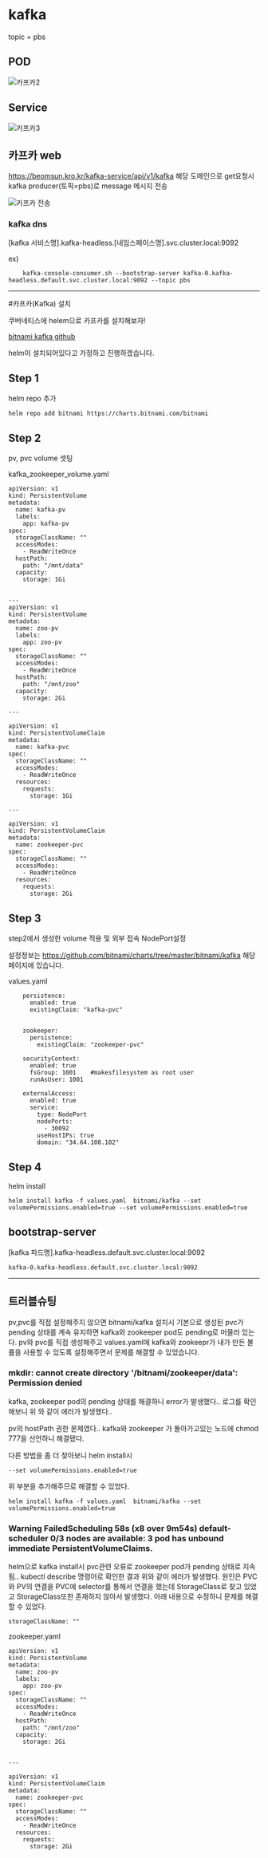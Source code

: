 # kafka

topic = pbs

## POD
![카프카2](https://user-images.githubusercontent.com/68090443/194305914-1e36e2e7-9945-4829-ae56-85191b599768.PNG)

## Service

![카프카3](https://user-images.githubusercontent.com/68090443/194305924-6c6594d3-2e6a-49f7-b58c-e62829eb5a8a.PNG)


## 카프카 web

https://beomsun.kro.kr/kafka-service/api/v1/kafka 해당 도메인으로 get요청시 kafka producer(토픽=pbs)로 message 메시지 전송

![카프카 전송](https://user-images.githubusercontent.com/68090443/194304729-e78b3590-1358-4dcc-bf6e-570bb7e13515.PNG)


### kafka dns

[kafka 서비스명].kafka-headless.[네임스페이스명].svc.cluster.local:9092

ex)
    
        kafka-console-consumer.sh --bootstrap-server kafka-0.kafka-headless.default.svc.cluster.local:9092 --topic pbs

----

#카프카(Kafka) 설치

쿠버네티스에 helem으로 카프카를 설치해보자!

[bitnami kafka github](https://github.com/bitnami/charts/tree/master/bitnami/kafka)


helm이 설치되어있다고 가정하고 진행하겠습니다.


## Step 1
helm repo 추가

    helm repo add bitnami https://charts.bitnami.com/bitnami
  

## Step 2

pv, pvc volume 셋팅

kafka_zookeeper_volume.yaml


    apiVersion: v1
    kind: PersistentVolume
    metadata:
      name: kafka-pv
      labels:
        app: kafka-pv
    spec:
      storageClassName: ""
      accessModes:
        - ReadWriteOnce
      hostPath:
        path: "/mnt/data"
      capacity:
        storage: 1Gi


    ---
    apiVersion: v1
    kind: PersistentVolume
    metadata:
      name: zoo-pv
      labels:
        app: zoo-pv
    spec:
      storageClassName: ""
      accessModes:
        - ReadWriteOnce
      hostPath:
        path: "/mnt/zoo"
      capacity:
        storage: 2Gi

    ---

    apiVersion: v1
    kind: PersistentVolumeClaim
    metadata:
      name: kafka-pvc
    spec:
      storageClassName: ""
      accessModes:
        - ReadWriteOnce
      resources:
        requests:
          storage: 1Gi

    ---

    apiVersion: v1
    kind: PersistentVolumeClaim
    metadata:
      name: zookeeper-pvc
    spec:
      storageClassName: ""
      accessModes:
        - ReadWriteOnce
      resources:
        requests:
          storage: 2Gi



## Step 3

step2에서 생성한 volume 적용 및 외부 접속 NodePort설정

설정정보는 https://github.com/bitnami/charts/tree/master/bitnami/kafka 해당 페이지에 있습니다. 

values.yaml


        persistence:
          enabled: true
          existingClaim: "kafka-pvc"


        zookeeper:
          persistence:
            existingClaim: "zookeeper-pvc"

        securityContext:
          enabled: true
          fsGroup: 1001    #makesfilesystem as root user
          runAsUser: 1001

        externalAccess:
          enabled: true
          service:
            type: NodePort
            nodePorts:
              - 30092
            useHostIPs: true
            domain: "34.64.108.102"


## Step 4

helm install


    helm install kafka -f values.yaml  bitnami/kafka --set volumePermissions.enabled=true --set volumePermissions.enabled=true
    

## bootstrap-server 


[kafka 파드명].kafka-headless.default.svc.cluster.local:9092


    kafka-0.kafka-headless.default.svc.cluster.local:9092

----

## 트러블슈팅

pv,pvc를 직접 설정해주지 않으면 bitnami/kafka 설치시 기본으로 생성된 pvc가 pending 상태를 계속 유지하면 kafka와 zookeeper pod도 pending로 머물러 있는다. pv와 pvc를 직접 생성해주고 values.yaml에 kafka와 zookeepr가 내가 만든 볼륨을 사용할 수 있도록 설정해주면서 문제를 해결할 수 있었습니다.


### mkdir: cannot create directory '/bitnami/zookeeper/data': Permission denied

kafka, zookeeper pod의 pending 상태를 해결하니 error가 발생했다.. 로그를 확인해보니 위 와 같이 에러가 발생했다..

pv의 hostPath 권한 문제였다.. kafka와 zookeeper 가 돌아가고있는 노드에 chmod 777을 선언하니 해결됐다. 


다른 방법을 좀 더 찾아보니 helm install시 

    --set volumePermissions.enabled=true 
    
위 부분을 추가해주므로 해결할 수 있었다.


    helm install kafka -f values.yaml  bitnami/kafka --set volumePermissions.enabled=true 

###  Warning  FailedScheduling  58s (x8 over 9m54s)  default-scheduler  0/3 nodes are available: 3 pod has unbound immediate PersistentVolumeClaims.

helm으로 kafka install시 pvc관련 오류로 zookeeper pod가 pending 상태로 지속됨.. kubectl describe 명령어로 확인한 결과 위와 같이 에러가 발생했다. 원인은 PVC와 PV의 연결을 PVC에 selector를 통해서 연결을 했는데  StorageClass로 찾고 있었고 StorageClass또한 존재하지 않아서 발생했다. 아래 내용으로 수정하니 문제를 해결할 수 있었다.

    storageClassName: ""

zookeeper.yaml

    apiVersion: v1
    kind: PersistentVolume
    metadata:
      name: zoo-pv
      labels:
        app: zoo-pv
    spec:
      storageClassName: ""
      accessModes:
        - ReadWriteOnce
      hostPath:
        path: "/mnt/zoo"
      capacity:
        storage: 2Gi


    ---

    apiVersion: v1
    kind: PersistentVolumeClaim
    metadata:
      name: zookeeper-pvc
    spec:
      storageClassName: ""
      accessModes:
        - ReadWriteOnce
      resources:
        requests:
          storage: 2Gi
